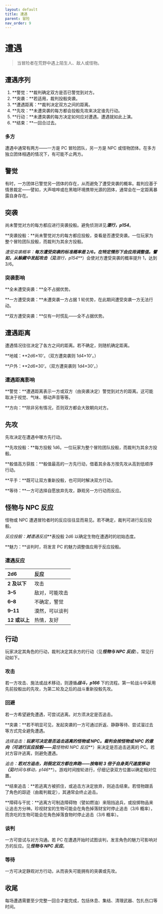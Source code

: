 ```yaml
---
layout: default
title: 遭遇
parent: 冒险
nav_order: 9
---
```


# 遭遇

> 当冒险者在荒野中遇上陌生人、敌人或怪物。

## 遭遇序列

1. **警觉：**裁判确定双方是否已警觉到对方。
2. **突袭：**若适用，裁判投骰突袭。
3. **遭遇距离：**裁判决定双方之间的距离。
4. **先攻：**未遭突袭的每方都会投骰先攻来决定谁先行动。
5. **行动：**未遭突袭的每方决定如何应对遭遇。遭遇就如此上演。
6. **结束：**一回合过去。

### 多方

遭遇中通常有两方——一方是 PC 冒险团队，另一方是 NPC 或怪物团体。在多方独立团体相遇的情况下，有可能不止两方。

## 警觉

有时，一方团体已警觉另一团体的存在，从而避免了遭受突袭的概率。裁判应基于情景裁定——譬如，大声喧哗或在黑暗环境携带光源的团体，通常会在一定距离暴露自身存在。

## 突袭

尚未警觉对方的每方都应进行突袭投骰。避免侦测详见***潜行，p154***。

**突袭投骰：**尚未警觉对方的每方都应投骰，查看是否遭受突袭。一位玩家为整个冒险团队投骰，而裁判为其余方投骰。

**遭受突袭概率：**每方遭受突袭的标准概率是 2/6。在特定情形下会应用调整值。譬如，从躲藏中发起攻击（见***潜行，p154***）会使对方遭受突袭的概率提升 1，达到 3/6。

### 突袭影响

**全未遭受突袭：**全不占据优势。

**一方遭受突袭：**未遭突袭一方占据 1 轮优势，在此期间遭受突袭一方无法行动。

**双方遭受突袭：**仅有一时慌乱——全不占据优势。

## 遭遇距离

遭遇情况往往决定了各方之间的距离。若不确定，则随机确定距离。

**地城：**2d6×10'。（双方遭突袭则 1d4×10'。）

**户外：**2d6×30'。（双方遭突袭则 1d4×30'。）

### 遭遇距离影响

**警觉：**遭遇距离表示一方或双方（由突袭决定）警觉到对方的距离。这可能取决于视觉、气味、移动声音等等。

**方向：**除非另有情况，否则双方都会大致朝向对方。

## 先攻

先攻决定在遭遇中哪方先行动。

**先攻投骰：**每方投骰 1d6。一位玩家为整个冒险团队投骰，而裁判为其余方投骰。

**骰值高方获胜：**骰值最高的一方先行动，借着其余各方按先攻从高到低顺序行动。

**平手：**既可让双方重新投骰，也可同时解决双方行动。

**等待：**一方可选择自愿放弃先攻，静观另一方行动而反应。

## 怪物与 NPC 反应

怪物或 NPC 遭遇冒险者时的反应往往显而易见。若不确定，裁判可进行反应投骰。

**反应投骰：**对***遭遇反应***表投骰 2d6 以确定生物在遭遇时的初始态度。

**魅力：**谈判时，将发言 PC 的魅力调整值应用于反应投骰。

### 遭遇反应

| **2d6**       | **反应**       |
| :------------ | :------------- |
| **2 及以下**  | 攻击           |
| **3–5**       | 敌对，可能攻击 |
| **6–8**       | 不确定，警觉   |
| **9–11**      | 漠然，可以谈判 |
| **12 或以上** | 热情，友好     |

## 行动

玩家决定其角色的行动，裁判决定其余方的行动（见***怪物与 NPC 反应***）。常见行动如下。

### 攻击

若一方攻击、施法或战术移动，则遵循***战斗，p166*** 下的流程。第一轮战斗中采用先前投骰出的先攻，为第二轮及之后的战斗重新投骰先攻。

### 回避

若一方希望避免遭遇，可尝试逃离。对方须决定是否追击。

**突袭：**若不明显可见，发起突袭的一方可通过折返、静静等待、尝试溜过去等方式完全避免遭遇。

**选择追击：**玩家可决定是否追击逃离的怪物或 NPC。裁判会按怪物或 NPC 的意向（可进行反应投骰——见***怪物和 NPC 反应***）来决定是否追击逃离的 PC。若对方容许逃离，则避免遭遇。

**追击：**若对方追击，则假定双方都在奔跑——按每轮 3 倍于自身英尺速度移动（见***时间与移动，p146***）。游戏时间按轮进行，仔细记录双方位置以确定相对位置。

**结束追击：**若逃离方被抓住，或追击方决定放弃，则追击结束。若怪物跟丢了角色的踪迹（由裁判裁定），其通常会终止追击。

**障碍与干扰：**逃离方可制造障碍物（譬如燃油）来阻挡追兵，或投掷物品来让追击方分神。珍视财宝的生物可能会在角色掉落财宝时停止追击（3/6 概率），而贪吃的生物可能会在角色掉落食物时停止追击（3/6 概率）。

### 谈判

一方可尝试与对方沟通。若 PC 在遭遇开始时试图谈判，发言角色的魅力可影响对方的反应。见***怪物与 NPC 反应***。

### 等待

一方可决定静观对方行动，从而丧失可能拥有的突袭或先攻。

## 收尾

每场遭遇需要至少完整一回合才能完成，包括休息、集结、清理武器、包扎伤口等时间。
